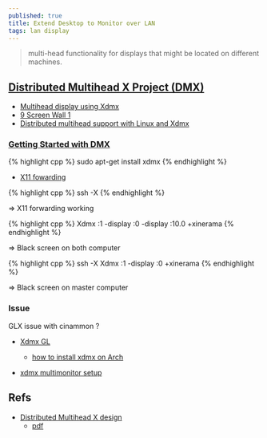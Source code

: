 ```yaml
---
published: true
title: Extend Desktop to Monitor over LAN
tags: lan display
---
```

>  multi-head functionality for displays that might be located on different machines.

## [Distributed Multihead X Project (DMX)](http://dmx.sourceforge.net/)

- [Multihead display using Xdmx](https://codeyarns.com/2015/07/02/multihead-display-using-xdmx/)
- [9 Screen Wall 1](https://nurdspace.nl/9_Screen_Wall_1)
- [Distributed multihead support with Linux and Xdmx](https://www.ibm.com/developerworks/library/os-mltihed/index.html)

### [Getting Started with DMX](http://dmx.sourceforge.net/dmx-start.html)

{% highlight cpp %}
sudo apt-get install xdmx
{% endhighlight %}

- [X11 fowarding](https://www.linuxquestions.org/questions/linux-networking-3/ssh-x-cannot-open-display-925852/)

{% highlight cpp %}
ssh -X 
{% endhighlight %}


=> X11 forwarding working

{% highlight cpp %}
Xdmx :1 -display :0 -display :10.0 +xinerama
{% endhighlight %}

=> Black screen on both computer

{% highlight cpp %}
ssh -X 
Xdmx :1 -display :0  +xinerama
{% endhighlight %}

=> Black screen on master computer

### Issue

GLX issue with cinammon ?
- [Xdmx GL](https://bbs.archlinux.org/viewtopic.php?id=252376)
	- [how to install xdmx on Arch](https://bbs.archlinux.org/viewtopic.php?id=251808)

- [xdmx multimonitor setup](https://askubuntu.com/questions/530130/xdmx-multimonitor-setup)

## Refs
- [Distributed Multihead X design](http://dmx.sourceforge.net/dmx.html)
	- [pdf](http://www.xfree86.org/current/dmx.pdf)

